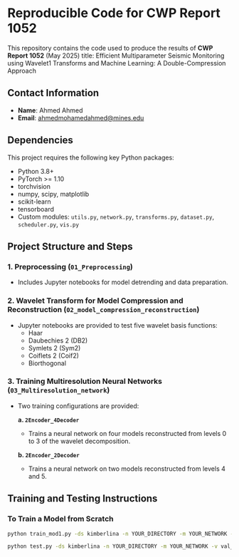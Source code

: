 # Reproducible Code for CWP Report 1052
This repository contains the code used to produce the results of **CWP Report 1052** (May 2025) title: Efficient Multiparameter Seismic Monitoring using Wavelet1 Transforms and Machine Learning: A Double-Compression Approach

## Contact Information

- **Name**: Ahmed Ahmed  
- **Email**: ahmedmohamedahmed@mines.edu

## Dependencies

This project requires the following key Python packages:

- Python 3.8+
- PyTorch >= 1.10
- torchvision
- numpy, scipy, matplotlib
- scikit-learn
- tensorboard
- Custom modules: `utils.py`, `network.py`, `transforms.py`, `dataset.py`, `scheduler.py`, `vis.py`

## Project Structure and Steps

### 1. Preprocessing (`01_Preprocessing`)
- Includes Jupyter notebooks for model detrending and data preparation.

### 2. Wavelet Transform for Model Compression and Reconstruction (`02_model_compression_reconstruction`)
- Jupyter notebooks are provided to test five wavelet basis functions:
  - Haar
  - Daubechies 2 (DB2)
  - Symlets 2 (Sym2)
  - Coiflets 2 (Coif2)
  - Biorthogonal

### 3. Training Multiresolution Neural Networks (`03_Multiresolution_network`)
- Two training configurations are provided:
  
  **a. `2Encoder_4Decoder`**  
  - Trains a neural network on four models reconstructed from levels 0 to 3 of the wavelet decomposition.

  **b. `2Encoder_2Decoder`**  
  - Trains a neural network on two models reconstructed from levels 4 and 5.

## Training and Testing Instructions

### To Train a Model from Scratch
```bash
python train_mod1.py -ds kimberlina -n YOUR_DIRECTORY -m YOUR_NETWORK --tensorboard -t train.txt -v val_noiseFree.txt

python test.py -ds kimberlina -n YOUR_DIRECTORY -m YOUR_NETWORK -v val_noiseFree.txt -r checkpoint.pth --vis -vb 2 -vsa 3

